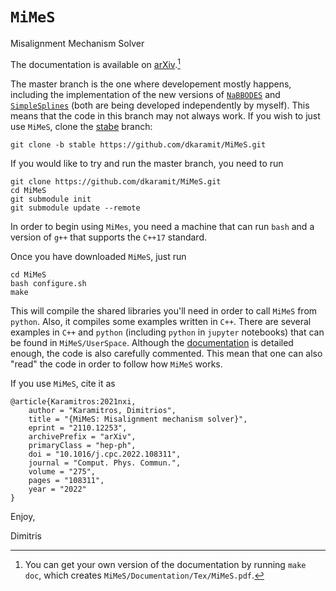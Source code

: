 # <code>MiMeS</code>
Misalignment Mechanism Solver

The documentation is available on [arXiv](https://arxiv.org/abs/2110.12253).[^doc]  


The master branch is the one where developement mostly happens, including the implementation of the new versions of [<code>NaBBODES</code>](https://github.com/dkaramit/NaBBODES.git) and [<code>SimpleSplines</code>](https://github.com/dkaramit/SimpleSplines.git) (both are being developed independently by myself). This means that the code in this branch may not always work. If you wish to just use <code>MiMeS</code>, clone the [stabe](https://github.com/dkaramit/MiMeS/tree/stable) branch:
<pre><code>git clone -b stable https://github.com/dkaramit/MiMeS.git</code></pre>

If you would like to try and run the master branch, you need to run
<pre><code>git clone https://github.com/dkaramit/MiMeS.git
cd MiMeS
git submodule init
git submodule update --remote</code></pre>


In order to begin using <code>MiMes</code>, you need a machine that can run <code>bash</code> and a version of <code>g++</code> that supports the <code>C++17</code> standard.

Once you have downloaded <code>MiMeS</code>, just run
<pre><code>cd MiMeS
bash configure.sh
make</code></pre>

This will compile the shared libraries you'll need in order to call <code>MiMeS</code> from <code>python</code>. Also, it compiles some examples written in <code>C++</code>. There are several examples in <code>C++</code> and <code>python</code> (including <code>python</code> in <code>jupyter</code> notebooks) that can be found in <code>MiMeS/UserSpace</code>. Although the [documentation](https://arxiv.org/abs/2110.12253) is detailed enough, the code is also carefully commented. This mean that one can also "read" the code in order to follow how <code>MiMeS</code> works.


If you use <code>MiMeS</code>, cite it as
<pre><code>@article{Karamitros:2021nxi,
    author = "Karamitros, Dimitrios",
    title = "{MiMeS: Misalignment mechanism solver}",
    eprint = "2110.12253",
    archivePrefix = "arXiv",
    primaryClass = "hep-ph",
    doi = "10.1016/j.cpc.2022.108311",
    journal = "Comput. Phys. Commun.",
    volume = "275",
    pages = "108311",
    year = "2022"
}
</pre></code>



Enjoy,

Dimitris



[^doc]: You can get your own version of the documentation by running <code>make doc</code>, which creates <code>MiMeS/Documentation/Tex/MiMeS.pdf</code>.
